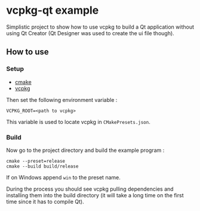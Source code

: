 # vcpkg-qt example

Simplistic project to show how to use vcpkg to build a Qt application without using Qt Creator (Qt Designer was used to create the ui file though).

## How to use

### Setup

- [cmake](https://cmake.org/download/)
- [vcpkg](https://vcpkg.io/en/getting-started.html)

Then set the following environment variable :

    VCPKG_ROOT=<path to vcpkg>

This variable is used to locate vcpkg in `CMakePresets.json`.

### Build

Now go to the project directory and build the example program :

    cmake --preset=release
    cmake --build build/release

If on Windows append `win` to the preset name.

During the process you should see vcpkg pulling dependencies and installing them into the build directory (it will take a long time on the first time since it has to compile Qt).